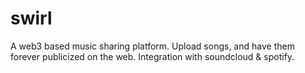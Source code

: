# swirl
A web3 based music sharing platform. Upload songs, and have them forever publicized on the web. Integration with soundcloud &amp; spotify.
